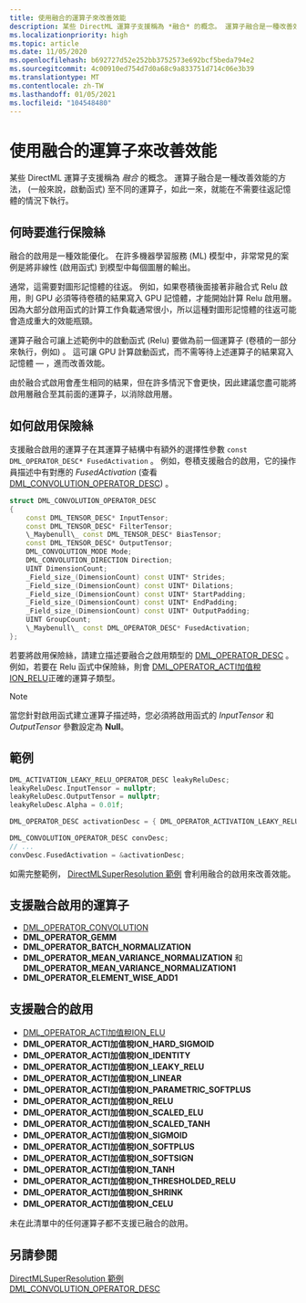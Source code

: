 ```yaml
---
title: 使用融合的運算子來改善效能
description: 某些 DirectML 運算子支援稱為 *融合* 的概念。 運算子融合是一種改善效能的方法， (一般來說，啟動函式) 至不同的運算子，如此一來，就能在不需要往返記憶體的情況下執行。
ms.localizationpriority: high
ms.topic: article
ms.date: 11/05/2020
ms.openlocfilehash: b692727d52e252bb3752573e692bcf5beda794e2
ms.sourcegitcommit: 4c00910ed754d7d0a68c9a833751d714c06e3b39
ms.translationtype: MT
ms.contentlocale: zh-TW
ms.lasthandoff: 01/05/2021
ms.locfileid: "104548480"
---
```

# <a name="using-fused-operators-to-improve-performance"></a>使用融合的運算子來改善效能

某些 DirectML 運算子支援稱為 *融合* 的概念。 運算子融合是一種改善效能的方法， (一般來說，啟動函式) 至不同的運算子，如此一來，就能在不需要往返記憶體的情況下執行。

## <a name="when-to-fuse-activations"></a>何時要進行保險絲

融合的啟用是一種效能優化。 在許多機器學習服務 (ML) 模型中，非常常見的案例是將非線性 (啟用函式) 到模型中每個圖層的輸出。

通常，這需要對圖形記憶體的往返。 例如，如果卷積後面接著非融合式 Relu 啟用，則 GPU 必須等待卷積的結果寫入 GPU 記憶體，才能開始計算 Relu 啟用層。 因為大部分啟用函式的計算工作負載通常很小，所以這種對圖形記憶體的往返可能會造成重大的效能瓶頸。

運算子融合可讓上述範例中的啟動函式 (Relu) 要做為前一個運算子 (卷積的一部分來執行，例如) 。 這可讓 GPU 計算啟動函式，而不需等待上述運算子的結果寫入記憶體 &mdash; ，進而改善效能。

由於融合式啟用會產生相同的結果，但在許多情況下會更快，因此建議您盡可能將啟用層融合至其前面的運算子，以消除啟用層。

## <a name="how-to-fuse-activations"></a>如何啟用保險絲

支援融合啟用的運算子在其運算子結構中有額外的選擇性參數 `const DML_OPERATOR_DESC* FusedActivation` 。 例如，卷積支援融合的啟用，它的操作員描述中有對應的 *FusedActivation* (查看 [DML_CONVOLUTION_OPERATOR_DESC](/windows/win32/api/directml/ns-directml-dml_convolution_operator_desc)) 。

```cpp
struct DML_CONVOLUTION_OPERATOR_DESC
{
    const DML_TENSOR_DESC* InputTensor;
    const DML_TENSOR_DESC* FilterTensor;
    \_Maybenull\_ const DML_TENSOR_DESC* BiasTensor;
    const DML_TENSOR_DESC* OutputTensor;
    DML_CONVOLUTION_MODE Mode;
    DML_CONVOLUTION_DIRECTION Direction;
    UINT DimensionCount;
    _Field_size_(DimensionCount) const UINT* Strides;
    _Field_size_(DimensionCount) const UINT* Dilations;
    _Field_size_(DimensionCount) const UINT* StartPadding;
    _Field_size_(DimensionCount) const UINT* EndPadding;
    _Field_size_(DimensionCount) const UINT* OutputPadding;
    UINT GroupCount;
    \_Maybenull\_ const DML_OPERATOR_DESC* FusedActivation;
};
```

若要將啟用保險絲，請建立描述要融合之啟用類型的 [DML_OPERATOR_DESC](/windows/win32/api/directml/ns-directml-dml_operator_desc) 。 例如，若要在 Relu 函式中保險絲，則會 [DML_OPERATOR_ACTI加值稅ION_RELU](/windows/win32/api/directml/ne-directml-dml_operator_type)正確的運算子類型。

> [!NOTE]
> 當您針對啟用函式建立運算子描述時，您必須將啟用函式的 *InputTensor* 和 *OutputTensor* 參數設定為 **Null**。

## <a name="example"></a>範例

```cpp
DML_ACTIVATION_LEAKY_RELU_OPERATOR_DESC leakyReluDesc;
leakyReluDesc.InputTensor = nullptr;
leakyReluDesc.OutputTensor = nullptr;
leakyReluDesc.Alpha = 0.01f;

DML_OPERATOR_DESC activationDesc = { DML_OPERATOR_ACTIVATION_LEAKY_RELU, &leakyReluDesc };

DML_CONVOLUTION_OPERATOR_DESC convDesc;
// ...
convDesc.FusedActivation = &activationDesc;
```

如需完整範例， [DirectMLSuperResolution 範例](https://github.com/microsoft/DirectML/tree/master/Samples) 會利用融合的啟用來改善效能。

## <a name="operators-that-support-fused-activation"></a>支援融合啟用的運算子

* [DML_OPERATOR_CONVOLUTION](/windows/win32/api/directml/ne-directml-dml_operator_type)
* **DML_OPERATOR_GEMM**
* **DML_OPERATOR_BATCH_NORMALIZATION**
* **DML_OPERATOR_MEAN_VARIANCE_NORMALIZATION** 和 **DML_OPERATOR_MEAN_VARIANCE_NORMALIZATION1**
* **DML_OPERATOR_ELEMENT_WISE_ADD1**

## <a name="activations-that-are-supported-for-fusion"></a>支援融合的啟用

* [DML_OPERATOR_ACTI加值稅ION_ELU](/windows/win32/api/directml/ne-directml-dml_operator_type)
* **DML_OPERATOR_ACTI加值稅ION_HARD_SIGMOID**
* **DML_OPERATOR_ACTI加值稅ION_IDENTITY**
* **DML_OPERATOR_ACTI加值稅ION_LEAKY_RELU**
* **DML_OPERATOR_ACTI加值稅ION_LINEAR**
* **DML_OPERATOR_ACTI加值稅ION_PARAMETRIC_SOFTPLUS**
* **DML_OPERATOR_ACTI加值稅ION_RELU**
* **DML_OPERATOR_ACTI加值稅ION_SCALED_ELU**
* **DML_OPERATOR_ACTI加值稅ION_SCALED_TANH**
* **DML_OPERATOR_ACTI加值稅ION_SIGMOID**
* **DML_OPERATOR_ACTI加值稅ION_SOFTPLUS**
* **DML_OPERATOR_ACTI加值稅ION_SOFTSIGN**
* **DML_OPERATOR_ACTI加值稅ION_TANH**
* **DML_OPERATOR_ACTI加值稅ION_THRESHOLDED_RELU**
* **DML_OPERATOR_ACTI加值稅ION_SHRINK**
* **DML_OPERATOR_ACTI加值稅ION_CELU**

未在此清單中的任何運算子都不支援已融合的啟用。

## <a name="see-also"></a>另請參閱

[DirectMLSuperResolution 範例](https://github.com/microsoft/DirectML/tree/master/Samples)    
[DML_CONVOLUTION_OPERATOR_DESC](/windows/win32/api/directml/ns-directml-dml_convolution_operator_desc)
